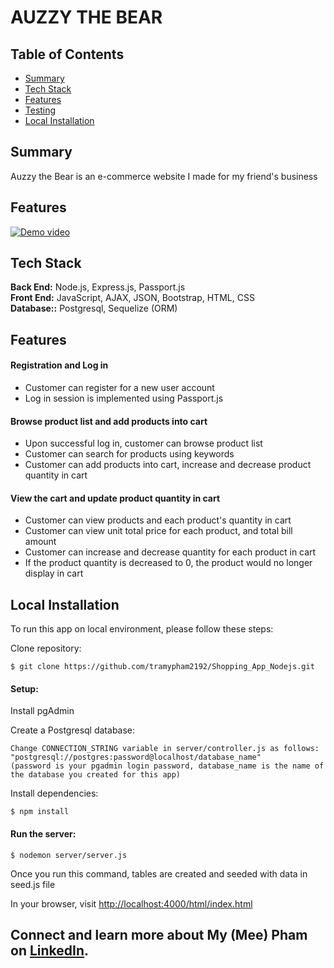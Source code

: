 # AUZZY THE BEAR


## Table of Contents

- [Summary](#summary)
- [Tech Stack](#tech-stack)
- [Features](#features)
- [Testing](#testing)
- [Local Installation](#installation)

## <a name="summary"></a>Summary

Auzzy the Bear is an e-commerce website I made for my friend's business



## <a name="features"></a>Features
[![Demo video](https://export-download.canva.com/de9g8/DAF_4Sde9g8/10/0/0001-7679059445157010737.png?X-Amz-Algorithm=AWS4-HMAC-SHA256&X-Amz-Credential=AKIAJHKNGJLC2J7OGJ6Q%2F20240318%2Fus-east-1%2Fs3%2Faws4_request&X-Amz-Date=20240318T013723Z&X-Amz-Expires=63966&X-Amz-Signature=05568eb5db5ba8426cb58a620c45e56a30ccd6509f87521407390af8dde6337c&X-Amz-SignedHeaders=host&response-content-disposition=attachment%3B%20filename%2A%3DUTF-8%27%27Tech%2520Stack.png&response-expires=Mon%2C%2018%20Mar%202024%2019%3A23%3A29%20GMT)](https://www.youtube.com/watch?v=L8U-3fkMGBw "AUZZY THE BEAR")


## <a name="tech-stack"></a>Tech Stack

**Back End:** Node.js, Express.js, Passport.js<br/>
**Front End:** JavaScript, AJAX, JSON, Bootstrap, HTML, CSS<br/>
**Database::** Postgresql, Sequelize (ORM)<br/>

## <a name="features"></a>Features

#### Registration and Log in
- Customer can register for a new user account 
- Log in session is implemented using Passport.js 

#### Browse product list and add products into cart

- Upon successful log in, customer can browse product list
- Customer can search for products using keywords
- Customer can add products into cart, increase and decrease product quantity in cart

#### View the cart and update product quantity in cart

- Customer can view products and each product's quantity in cart
- Customer can view unit total price for each product, and total bill amount
- Customer can increase and decrease quantity for each product in cart
- If the product quantity is decreased to 0, the product would no longer display in cart


## <a name="installation"></a>Local Installation


To run this app on local environment, please follow these steps:

Clone repository:

```
$ git clone https://github.com/tramypham2192/Shopping_App_Nodejs.git
```

#### Setup:

Install pgAdmin

Create a Postgresql database:

```
Change CONNECTION_STRING variable in server/controller.js as follows:
"postgresql://postgres:password@localhost/database_name"
(password is your pgadmin login password, database_name is the name of the database you created for this app)
```

Install dependencies:

```
$ npm install
```


#### Run the server:

```
$ nodemon server/server.js
```

Once you run this command, tables are created and seeded with data in seed.js file


In your browser, visit <a href="http://localhost:4000/html/index.html">http://localhost:4000/html/index.html</a>



## Connect and learn more about My (Mee) Pham on <a href="https://www.linkedin.com/in/my-mee-pham/">LinkedIn</a>.
